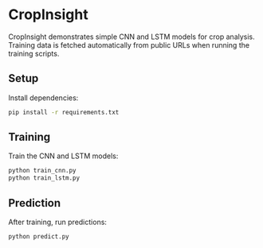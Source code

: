 # CropInsight

CropInsight demonstrates simple CNN and LSTM models for crop analysis. Training data is fetched automatically from public URLs when running the training scripts.

## Setup

Install dependencies:

```bash
pip install -r requirements.txt
```

## Training

Train the CNN and LSTM models:

```bash
python train_cnn.py
python train_lstm.py
```

## Prediction

After training, run predictions:

```bash
python predict.py
```

